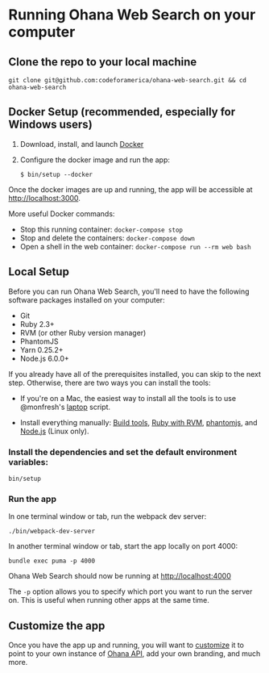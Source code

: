 # Running Ohana Web Search on your computer

## Clone the repo to your local machine

    git clone git@github.com:codeforamerica/ohana-web-search.git && cd ohana-web-search


## Docker Setup (recommended, especially for Windows users)

1. Download, install, and launch [Docker]

1. Configure the docker image and run the app:

   `$ bin/setup --docker`

Once the docker images are up and running, the app will be accessible at
[http://localhost:3000](http://localhost:3000).

More useful Docker commands:

* Stop this running container: `docker-compose stop`
* Stop and delete the containers: `docker-compose down`
* Open a shell in the web container: `docker-compose run --rm web bash`

[Docker]: https://docs.docker.com/engine/installation/


## Local Setup

Before you can run Ohana Web Search, you'll need to have the following software
packages installed on your computer:
- Git
- Ruby 2.3+
- RVM (or other Ruby version manager)
- PhantomJS
- Yarn 0.25.2+
- Node.js 6.0.0+

If you already have all of the prerequisites installed, you can skip to the
next step. Otherwise, there are two ways you can install the tools:

- If you're on a Mac, the easiest way to install all the tools is to use
@monfresh's [laptop] script.

- Install everything manually: [Build tools], [Ruby with RVM], [phantomjs], and
[Node.js][node] (Linux only).

[laptop]: https://github.com/monfresh/laptop
[Build tools]: https://github.com/codeforamerica/howto/blob/master/Build-Tools.md
[Ruby with RVM]: https://github.com/codeforamerica/howto/blob/master/Ruby.md
[phantomjs]: https://github.com/jonleighton/poltergeist#installing-phantomjs
[node]: https://github.com/codeforamerica/howto/blob/master/Node.js.md

### Install the dependencies and set the default environment variables:

    bin/setup

### Run the app
In one terminal window or tab, run the webpack dev server:

    ./bin/webpack-dev-server

In another terminal window or tab, start the app locally on port 4000:

    bundle exec puma -p 4000

Ohana Web Search should now be running at [http://localhost:4000](http://localhost:4000)

The `-p` option allows you to specify which port you want to run the server on. This is useful when running other apps at the same time.

## Customize the app
Once you have the app up and running, you will want to [customize](https://github.com/codeforamerica/ohana-web-search/blob/master/CUSTOMIZE.md) it to point
to your own instance of [Ohana API](https://github.com/codeforamerica/ohana-api),
add your own branding, and much more.
